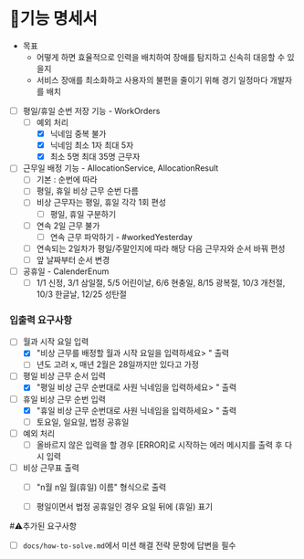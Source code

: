 # 🚀기능 명세서

- 목표
  - 어떻게 하면 효율적으로 인력을 배치하여 장애를 탐지하고 신속히 대응할 수 있을지
  - 서비스 장애를 최소화하고 사용자의 불편을 줄이기 위해 경기 일정마다 개발자를 배치
  
- [ ] 평일/휴일 순번 저장 기능 - WorkOrders
  - [ ] 예외 처리
    - [x] 닉네임 중복 불가
    - [x] 닉네임 최소 1자 최대 5자
    - [x] 최소 5명 최대 35명 근무자
- [ ] 근무일 배정 기능 - AllocationService, AllocationResult
  - [ ] 기본 : 순번에 따라
  - [ ] 평일, 휴일 비상 근무 순번 다름
  - [ ] 비상 근무자는 평일, 휴일 각각 1회 편성
    - [ ] 평일, 휴일 구분하기 
  - [ ] 연속 2일 근무 불가
    - [ ] 연속 근무 파악하기 - #workedYesterday 
  - [ ] 연속되는 2일차가 평일/주말인지에 따라 해당 다음 근무자와 순서 바꿔 편성
  - [ ] 앞 날짜부터 순서 변경
- [ ] 공휴일 - CalenderEnum
  - [ ] 1/1 신정, 3/1 삼일절, 5/5 어린이날, 6/6 현충일, 8/15 광복절, 10/3 개천절, 10/3 한글날, 12/25 성탄절

### 입출력 요구사항

- [ ] 월과 시작 요일 입력
  - [x] "비상 근무를 배정할 월과 시작 요일을 입력하세요> " 출력
  - [ ] 년도 고려 x, 매년 2월은 28일까지만 있다고 가정
- [ ] 평일 비상 근무 순서 입력
  - [x] "평일 비상 근무 순번대로 사원 닉네임을 입력하세요> " 출력
- [ ] 휴일 비상 근무 순번 입력
  - [x] "휴일 비상 근무 순번대로 사원 닉네임을 입력하세요> " 출력
  - [ ] 토요일, 일요일, 법정 공휴일
- [ ] 예외 처리
  - [ ] 올바르지 않은 입력을 할 경우 [ERROR]로 시작하는 에러 메시지를 출력 후 다시 입력
- [ ] 비상 근무표 출력
  - [ ] "n월 n일 월(휴일) 이름" 형식으로 출력
  - [ ] 평일이면서 법정 공휴일인 경우 요일 뒤에 (휴일) 표기


#⚠️추가된 요구사항

- [ ] `docs/how-to-solve.md`에서 미션 해결 전략 문항에 답변을 필수

